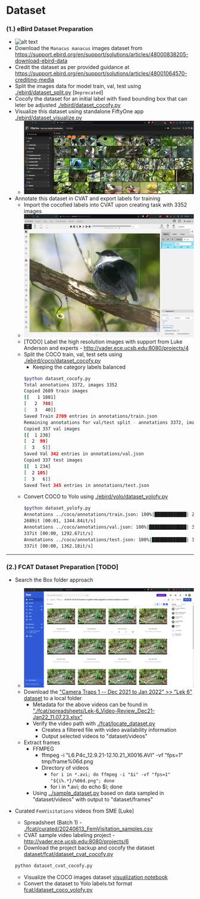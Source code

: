 


# Dataset 


### (1.) eBird Dataset Preparation

- ![alt text](./ebird/samples/ebird-images-manacus-library.png)
- Download the `Manacus manacus` images dataset from https://support.ebird.org/en/support/solutions/articles/48000838205-download-ebird-data 
- Credit the dataset as per provided guidance at https://support.ebird.org/en/support/solutions/articles/48001064570-crediting-media
- Split the images data for model train, val, test using [./ebird/dataset_split.py](./ebird/dataset_split.py) [`Deprecated`]
- Cocofy the dataset for an initial label with fixed bounding box that can leter be adjusted [./ebird/dataset_cocofy.py](./ebird/dataset_cocofy.py)
- Visualize this dataset using standalone FiftyOne app [./ebird/dataset_visualize.py](./ebird/dataset_visualize.py)
    - ![alt text](./ebird/samples/ebird-dataset-visualize-fiftyone-v2.png)
- Annotate this dataset in CVAT and export labels for training 
    - Import the cocofied labels into CVAT upon creating task with 3352 images
    - ![alt text](./ebird/samples/ebird-dataset-annotate-cvat.png)
    - [TODO] Label the high resolution images with support from Luke Anderson and experts - http://vader.ece.ucsb.edu:8080/projects/4
    - Split the COCO train, val, test sets using [./ebird/coco/dataset_cocofy.py](./ebird/coco/dataset_cocofy.py)
        - Keeping the category labels balanced 
        ```bash
        $python dataset_cocofy.py
        Total annotations 3372, images 3352
        Copied 2689 train images
        [[   1 1881]
        [   2  788]
        [   3   40]]
        Saved Train 2709 entries in annotations/train.json
        Remaining annotations for val/test split - annotations 3372, images 3352
        Copied 337 val images
        [[  1 238]
        [  2  99]
        [  3   5]]
        Saved Val 342 entries in annotations/val.json
        Copied 337 test images
        [[  1 234]
        [  2 105]
        [  3   6]]
        Saved Test 345 entries in annotations/test.json
        ```
    - Convert COCO to Yolo using [./ebird/yolo/dataset_yolofy.py](./ebird/yolo/dataset_yolofy.py)
        ```bash
        $python dataset_yolofy.py
        Annotations ../coco/annotations/train.json: 100%|████████████| 2689/2689 [00:00<00:00, 44302.32it/s]
        2689it [00:01, 1344.84it/s]
        Annotations ../coco/annotations/val.json: 100%|██████████████| 337/337 [00:00<00:00, 44703.52it/s]
        337it [00:00, 1292.67it/s]
        Annotations ../coco/annotations/test.json: 100%|█████████████| 337/337 [00:00<00:00, 42917.27it/s]
        337it [00:00, 1362.18it/s]
        ``` 

---

### (2.) FCAT Dataset Preparation [TODO]
- Search the Box folder approach
    - ![alt text](./fcat/fcat-images-manacus-ctraps.png)
    - Download the ["Camera Traps 1 -- Dec 2021 to Jan 2022" >> "Lek 6" dataset](https://tulane.box.com/s/s5qp63p418h7nz4i3tbmcmch6lq2glnx) to a local folder
        - Metadata for the above videos can be found in ["./fcat/spreadsheets/Lek-6_Video-Review_Dec21-Jan22_11.07.23.xlsx"](./fcat/spreadsheets/Lek-6_Video-Review_Dec21-Jan22_11.07.23.xlsx)
        - Verify the video path with [./fcat/locate_dataset.py](./fcat/locate_dataset.py)
            - Creates a filtered file with video availability information
            - Output selected videos to "dataset/videos"
    - Extract frames 
        - FFMPEG
            - ffmpeg -i "L6.P4c_12.9.21-12.10.21_X0016.AVI" -vf "fps=1" tmp/frame%06d.png
            - Directory of videos 
                - `for i in *.avi; do ffmpeg -i "$i" -vf "fps=1" "${i%.*}/%06d.png"; done`
                - for i in *.avi; do echo $i; done
        - Using [../sample_dataset.py](../sample_dataset.py) based on data sampled in "dataset/videos" with output to "dataset/frames"

- Curated `FemVisitations` videos from SME [Luke]
    - Spreadsheet (Batch 1) - [./fcat/curated/20240613_FemVisitation_samples.csv](./fcat/curated/20240613_FemVisitation_samples.csv)
    - CVAT sample video labeling project - http://vader.ece.ucsb.edu:8080/projects/6
    - Download the project backup and cocofy the dataset [dataset/fcat/dataset_cvat_cocofy.py](fcat/dataset_cvat_cocofy.py)
    ```bash
    python dataset_cvat_cocofy.py
    ```
    - Visualize the COCO images dataset [visualization notebook](visualize_coco_data.ipynb)
    - Convert the dataset to Yolo labels.txt format [fcat/dataset_coco_yolofy.py](fcat/dataset_coco_yolofy.py)
